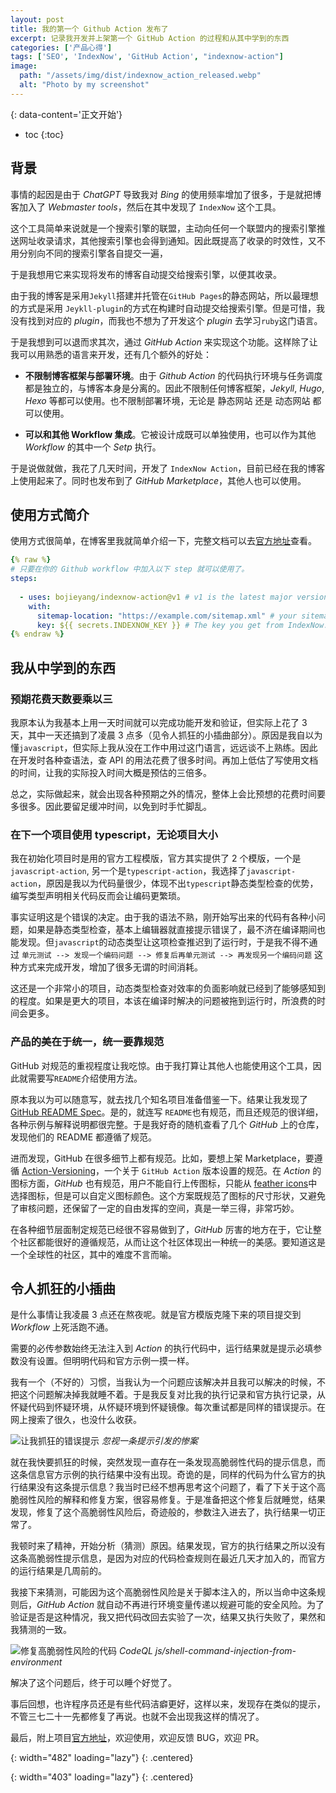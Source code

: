 ```yaml
---
layout: post
title: 我的第一个 Github Action 发布了
excerpt: 记录我开发并上架第一个 GitHub Action 的过程和从其中学到的东西
categories: ['产品心得']
tags: ['SEO', 'IndexNow', 'GitHub Action', "indexnow-action"]
image:
  path: "/assets/img/dist/indexnow_action_released.webp"
  alt: "Photo by my screenshot"
---
```



{: data-content='正文开始'}

* toc 
{:toc}
## 背景

事情的起因是由于 *ChatGPT* 导致我对 *Bing* 的使用频率增加了很多，于是就把博客加入了 *Webmaster tools*，然后在其中发现了   `IndexNow` 这个工具。

这个工具简单来说就是一个搜索引擎的联盟，主动向任何一个联盟内的搜索引擎推送网址收录请求，其他搜索引擎也会得到通知。因此既提高了收录的时效性，又不用分别向不同的搜索引擎各自提交一遍，

于是我想用它来实现将发布的博客自动提交给搜索引擎，以便其收录。

由于我的博客是采用`Jekyll`搭建并托管在`GitHub Pages`的静态网站，所以最理想的方式是采用 `Jeykll-plugin`的方式在构建时自动提交给搜索引擎。但是可惜，我没有找到对应的 *plugin*，而我也不想为了开发这个 *plugin* 去学习`ruby`这门语言。

于是我想到可以退而求其次，通过 *GitHub Action* 来实现这个功能。这样除了让我可以用熟悉的语言来开发，还有几个额外的好处：

- **不限制博客框架与部署环境**。由于 *Github Action* 的代码执行环境与任务调度都是独立的，与博客本身是分离的。因此不限制任何博客框架，*Jekyll*, *Hugo*, *Hexo* 等都可以使用。也不限制部署环境，无论是 静态网站 还是 动态网站 都可以使用。

- **可以和其他 Workflow 集成**。它被设计成既可以单独使用，也可以作为其他 *Workflow* 的其中一个 *Setp* 执行。

于是说做就做，我花了几天时间，开发了 `IndexNow Action`，目前已经在我的博客上使用起来了。同时也发布到了 *GitHub Marketplace*，其他人也可以使用。

## 使用方式简介

使用方式很简单，在博客里我就简单介绍一下，完整文档可以去[官方地址][]查看。

```yaml
{% raw %}
# 只要在你的 Github workflow 中加入以下 step 就可以使用了。
steps:
  
  - uses: bojieyang/indexnow-action@v1 # v1 is the latest major version following the action-versioning.
    with:
      sitemap-location: "https://example.com/sitemap.xml" # your sitemap location, must start with http(s).
      key: ${{ secrets.INDEXNOW_KEY }} # The key you get from IndexNow.
{% endraw %}
```

## 我从中学到的东西

### 预期花费天数要乘以三
我原本认为我基本上用一天时间就可以完成功能开发和验证，但实际上花了 3 天，其中一天还搞到了凌晨 3 点多（见令人抓狂的小插曲部分）。原因是我自以为懂`javascript`，但实际上我从没在工作中用过这门语言，远远谈不上熟练。因此在开发时各种查语法，查 API 的用法花费了很多时间。再加上低估了写使用文档的时间，让我的实际投入时间大概是预估的三倍多。

总之，实际做起来，就会出现各种预期之外的情况，整体上会比预想的花费时间要多很多。因此要留足缓冲时间，以免到时手忙脚乱。

### 在下一个项目使用 typescript，无论项目大小

我在初始化项目时是用的官方工程模版，官方其实提供了 2 个模版，一个是 `javascript-action`, 另一个是`typescript-action`，我选择了`javascript-action`，原因是我以为代码量很少，体现不出`typescript`静态类型检查的优势，编写类型声明相关代码反而会让编码更繁琐。

事实证明这是个错误的决定。由于我的语法不熟，刚开始写出来的代码有各种小问题，如果是静态类型检查，基本上编辑器就直接提示错误了，最不济在编译期间也能发现。但`javascript`的动态类型让这项检查推迟到了运行时，于是我不得不通过 `单元测试 --> 发现一个编码问题 --> 修复后再单元测试 --> 再发现另一个编码问题` 这种方式来完成开发，增加了很多无谓的时间消耗。

这还是一个非常小的项目，动态类型检查对效率的负面影响就已经到了能够感知到的程度。如果是更大的项目，本该在编译时解决的问题被拖到运行时，所浪费的时间会更多。

### 产品的美在于统一，统一要靠规范

GitHub 对规范的重视程度让我吃惊。由于我打算让其他人也能使用这个工具，因此就需要写`README`介绍使用方法。

原本我以为可以随意写，就去找几个知名项目准备借鉴一下。结果让我发现了[GitHub README Spec][]。是的，就连写 `README`也有规范，而且还规范的很详细，各种示例与解释说明都很完整。于是我好奇的随机查看了几个 *GitHub* 上的仓库，发现他们的 README 都遵循了规范。

进而发现，GitHub 在很多细节上都有规范。比如，要想上架 Marketplace，要遵循 [Action-Versioning][]，一个关于 `GitHub Action` 版本设置的规范。在 *Action* 的图标方面，*GitHub* 也有规范，用户不能自行上传图标，只能从 [feather icons][]中选择图标，但是可以自定义图标颜色。这个方案既规范了图标的尺寸形状，又避免了审核问题，还保留了一定的自由发挥的空间，真是一举三得，非常巧妙。

在各种细节层面制定规范已经很不容易做到了，*GitHub* 厉害的地方在于，它让整个社区都能很好的遵循规范，从而让这个社区体现出一种统一的美感。要知道这是一个全球性的社区，其中的难度不言而喻。

## 令人抓狂的小插曲

是什么事情让我凌晨 3 点还在熬夜呢。就是官方模版克隆下来的项目提交到 *Workflow* 上死活跑不通。

需要的必传参数始终无法注入到 *Action* 的执行代码中，运行结果就是提示必填参数没有设置。但明明代码和官方示例一摸一样。

我有一个（不好的）习惯，当我认为一个问题应该解决并且我可以解决的时候，不把这个问题解决掉我就睡不着。于是我反复对比我的执行记录和官方执行记录，从怀疑代码到怀疑环境，从怀疑环境到怀疑镜像。每次重试都是同样的错误提示。在网上搜索了很久，也没什么收获。

![让我抓狂的错误提示]
*忽视一条提示引发的惨案*

就在我快要抓狂的时候，突然发现一直存在一条发现高脆弱性代码的提示信息，而这条信息官方示例的执行结果中没有出现。奇诡的是，同样的代码为什么官方的执行结果没有这条提示信息？我当时已经不想再思考这个问题了，看了下关于这个高脆弱性风险的解释和修复方案，很容易修复。于是准备把这个修复后就睡觉，结果发现，修复了这个高脆弱性风险后，奇迹般的，参数注入进去了，执行结果一切正常了。

我顿时来了精神，开始分析（猜测）原因。结果发现，官方的执行结果之所以没有这条高脆弱性提示信息，是因为对应的代码检查规则在最近几天才加入的，而官方的运行结果是几周前的。

我接下来猜测，可能因为这个高脆弱性风险是关于脚本注入的，所以当命中这条规则后，*GitHub Action* 就自动不再进行环境变量传递以规避可能的安全风险。为了验证是否是这种情况，我又把代码改回去实验了一次，结果又执行失败了，果然和我猜测的一致。

![修复高脆弱性风险的代码]
*CodeQL js/shell-command-injection-from-environment*

解决了这个问题后，终于可以睡个好觉了。

事后回想，也许程序员还是有些代码洁癖更好，这样以来，发现存在类似的提示，不管三七二十一先都修复了再说。也就不会出现我这样的情况了。

最后，附上项目[官方地址]，欢迎使用，欢迎反馈 BUG，欢迎 PR。

[官方地址]:<https://github.com/bojieyang/indexnow-action> "indexnow-action repository"
[使用在我博客的示例]:<https://github.com/bojieyang/indexnow-action> "workflow used in my blog"
[GitHub README Spec]:<https://github.com/RichardLitt/standard-readme/blob/master/spec.md> "GitHub README Spec"

[Action-Versioning]:<https://github.com/actions/toolkit/blob/main/docs/action-versioning.md> "Action-Versioning"

[feather icons]:<https://feathericons.com> "feather icons"

[让我抓狂的错误提示]: {{site.url}}/assets/img/dist/the_high_vulnerability_notice.webp
{: width="482" loading="lazy"} 
{: .centered}

[修复高脆弱性风险的代码]: {{site.url}}/assets/img/dist/fix_high_vulnerability_issue.webp
{: width="403" loading="lazy"} 
{: .centered}